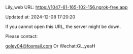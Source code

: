 Lily_web URL: https://1047-61-165-102-156.ngrok-free.app

Updated at: 2024-12-08 17:20:20

If you cannot open this URL, the server might be down.

Please contact: 

goley04@foxmail.com Or Wechat:GL_yeaH